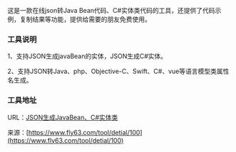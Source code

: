 这是一款在线json转Java Bean代码、C#实体类代码的工具，还提供了代码示例，复制结果等功能，提供给需要的朋友免费使用。

### 工具说明
1、支持JSON生成javaBean的实体，JSON生成C#实体。

2、支持JSON转Java、php、Objective-C、Swift、C#、vue等语言模型类属性名生成。

### 工具地址
URL：[JSON生成JavaBean、C#实体类](https://www.fly63.com/tool/JsonToModel/)

来源：[https://www.fly63.com/tool/detial/100](https://www.fly63.com/tool/detial/100)
